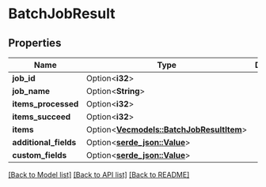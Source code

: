 # BatchJobResult

## Properties

Name | Type | Description | Notes
------------ | ------------- | ------------- | -------------
**job_id** | Option<**i32**> |  | [optional]
**job_name** | Option<**String**> |  | [optional]
**items_processed** | Option<**i32**> |  | [optional]
**items_succeed** | Option<**i32**> |  | [optional]
**items** | Option<[**Vec<models::BatchJobResultItem>**](Batch_Job_Result_Item.md)> |  | [optional]
**additional_fields** | Option<[**serde_json::Value**](.md)> |  | [optional]
**custom_fields** | Option<[**serde_json::Value**](.md)> |  | [optional]

[[Back to Model list]](../README.md#documentation-for-models) [[Back to API list]](../README.md#documentation-for-api-endpoints) [[Back to README]](../README.md)



